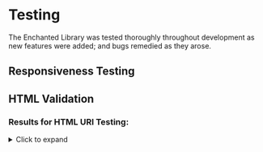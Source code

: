 # Testing

The Enchanted Library was tested thoroughly throughout development as new features were added; and bugs remedied as they arose.

## Responsiveness Testing
## HTML Validation 
### Results for HTML URI Testing:
<details><summary>Click to expand</summary>
#### Homepage 
![image](https://github.com/user-attachments/assets/54f71d74-4b24-47be-960c-3545f133ffbb)


## CSS Validation 
## JavaScript Validation 
## Python Validation 
## Site Lighthouse testing
## Cross Browser testing 
## Manual Testing 
## User Story Testing
## BUGS and Resolution 
